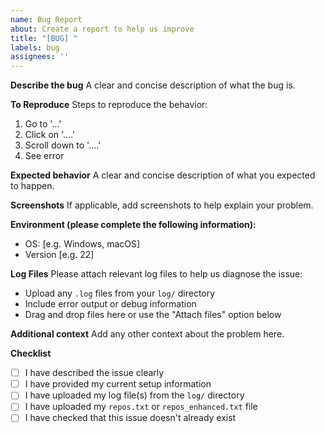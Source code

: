 ```yaml
---
name: Bug Report
about: Create a report to help us improve
title: "[BUG] "
labels: bug
assignees: ''
---
```


**Describe the bug**
A clear and concise description of what the bug is.

**To Reproduce**
Steps to reproduce the behavior:
1. Go to '...'
2. Click on '....'
3. Scroll down to '....'
4. See error

**Expected behavior**
A clear and concise description of what you expected to happen.

**Screenshots**
If applicable, add screenshots to help explain your problem.

**Environment (please complete the following information):**
 - OS: [e.g. Windows, macOS]
 - Version [e.g. 22]

**Log Files**
Please attach relevant log files to help us diagnose the issue:
- Upload any `.log` files from your `log/` directory
- Include error output or debug information
- Drag and drop files here or use the "Attach files" option below

**Additional context**
Add any other context about the problem here.

**Checklist**
- [ ] I have described the issue clearly
- [ ] I have provided my current setup information
- [ ] I have uploaded my log file(s) from the `log/` directory
- [ ] I have uploaded my `repos.txt` or `repos_enhanced.txt` file
- [ ] I have checked that this issue doesn't already exist